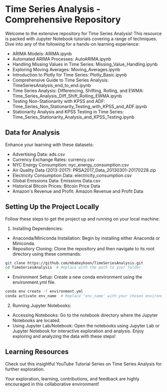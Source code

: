 # Time Series Analysis - Comprehensive Repository


Welcome to the extensive repository for Time Series Analysis! This resource is packed with Jupyter Notebook tutorials covering a range of techniques. Dive into any of the following for a hands-on learning experience:

- ARIMA Models: ARIMA.ipynb
- Automated ARIMA Processes: AutoARIMA.ipynb
- Handling Missing Values in Time Series: Missing_Value_Handling.ipynb
- Exploring Moving Averages: Moving_Averages.ipynb
- Introduction to Plotly for Time Series: Plotly_Basic.ipynb
- Comprehensive Guide to Time Series Analysis: TimeSeriesAnalysis_end_to_end.ipynb
- Time Series Analysis: Differencing, Shifting, Rolling, and EWMA: Time_Series_Analysis_Diff_Shift_Rolling_EWMA.ipynb
- Testing Non-Stationarity with KPSS and ADF: Time_Series_Non_Stationarity_Testing_with_KPSS_and_ADF.ipynb
- Stationarity Analysis and KPSS Testing in Time Series: Time_Series_Stationarity_Analysis_and_KPSS_Testing.ipynb



## Data for Analysis

Enhance your learning with these datasets:

- Advertising Data: ads.csv
- Currency Exchange Rates: currency.csv
- NYC Energy Consumption: nyc_energy_consumption.csv
- Air Quality Data (2013-2017): PRSA2017_Data_20130301-20170228.zip
- Electricity Consumption Data: electricity_consumption.csv
- Global Emissions Data: Emissions Data.csv
- Historical Bitcoin Prices: Bitcoin Price Data
- Amazon's Revenue and Profit: Amazon Revenue and Profit Data



## Setting Up the Project Locally
Follow these steps to get the project up and running on your local machine:

1. Installing Dependencies:
- Anaconda/Miniconda Installation: Begin by installing either Anaconda or Miniconda.
- Repository Cloning:
Clone the repository and then navigate to its root directory using these commands:
```bash
git clone https://github.com/mbabeykoon/TimeSeriesAnalysis.git
cd TimeSeriesAnalysis  # Replace with the path to your folder
```
- Environment Setup:
Create a new conda environment using the environment.yml file.
```bash
conda env create -f environment.yml
conda activate env_name  # Replace 'env_name' with your chosen environment name
```
2. Running Jupyter Notebooks:
- Accessing Notebooks:
Go to the notebook directory where the Jupyter Notebooks are located.
- Using Jupyter Lab/Notebook:
Open the notebooks using Jupyter Lab or Jupyter Notebook for interactive exploration and analysis.
Enjoy exploring and analyzing the data with these steps!


## Learning Resources

Check out this insightful YouTube Tutorial Series on Time Series Analysis for further exploration.

Your exploration, learning, contributions, and feedback are highly encouraged in this collaborative environment!

